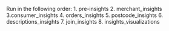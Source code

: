 Run in the following order:
    1. pre-insights
    2. merchant_insights
    3.consumer_insights
    4. orders_insights
    5. postcode_insights
    6. descriptions_insights
    7. join_insights
    8. insights_visualizations